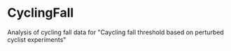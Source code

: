 # CyclingFall
Analysis of cycling fall data for "Caycling fall threshold based on perturbed cyclist experiments"
